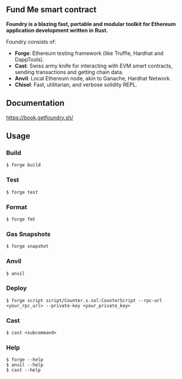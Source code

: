 ## Fund Me smart contract 

**Foundry is a blazing fast, portable and modular toolkit for Ethereum application development written in Rust.**

Foundry consists of:

-   **Forge**: Ethereum testing framework (like Truffle, Hardhat and DappTools).
-   **Cast**: Swiss army knife for interacting with EVM smart contracts, sending transactions and getting chain data.
-   **Anvil**: Local Ethereum node, akin to Ganache, Hardhat Network.
-   **Chisel**: Fast, utilitarian, and verbose solidity REPL.

## Documentation

https://book.getfoundry.sh/

## Usage

### Build

```shell
$ forge build
```

### Test

```shell
$ forge test
```

### Format

```shell
$ forge fmt
```

### Gas Snapshots

```shell
$ forge snapshot
```

### Anvil

```shell
$ anvil
```

### Deploy

```shell
$ forge script script/Counter.s.sol:CounterScript --rpc-url <your_rpc_url> --private-key <your_private_key>
```

### Cast

```shell
$ cast <subcommand>
```

### Help

```shell
$ forge --help
$ anvil --help
$ cast --help
```
